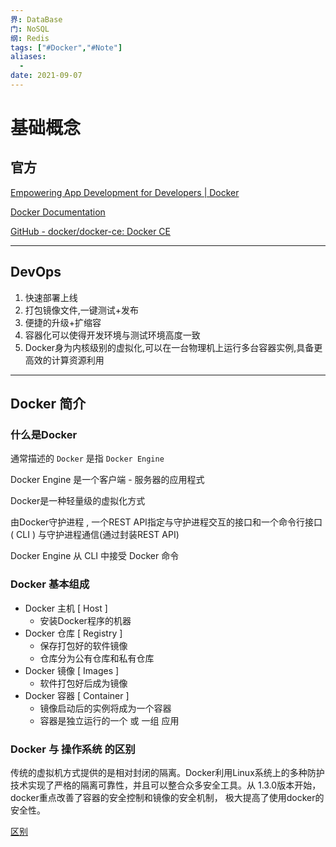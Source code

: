 ```yaml
---
界: DataBase
门: NoSQL
纲: Redis
tags: ["#Docker","#Note"]
aliases:
  - 
date: 2021-09-07
---
```


# 基础概念


## 官方

[Empowering App Development for Developers | Docker](https://www.docker.com)

[Docker Documentation](https://docs.docker.com/)

[GitHub - docker/docker-ce: Docker CE](https://github.com/docker/docker-ce)

---

## DevOps

1.  快速部署上线
2.  打包镜像文件,一键测试+发布
3.  便捷的升级+扩缩容
4.  容器化可以使得开发环境与测试环境高度一致
5.  Docker身为内核级别的虚拟化,可以在一台物理机上运行多台容器实例,具备更高效的计算资源利用

---

## Docker 简介

### 什么是Docker

通常描述的 `Docker` 是指 `Docker Engine`

Docker Engine 是一个客户端 - 服务器的应用程式

Docker是一种轻量级的虚拟化方式

由Docker守护进程 , 一个REST API指定与守护进程交互的接口和一个命令行接口 ( CLI ) 与守护进程通信(通过封装REST API)

Docker Engine 从 CLI 中接受 Docker 命令

### Docker 基本组成

-   Docker 主机 [ Host ]
    -   安装Docker程序的机器
-   Docker 仓库 [ Registry ]
    -   保存打包好的软件镜像
    -   仓库分为公有仓库和私有仓库
-   Docker 镜像 [ Images ]
    -   软件打包好后成为镜像
-   Docker 容器 [ Container ]
    -   镜像启动后的实例将成为一个容器
    -   容器是独立运行的一个 或 一组 应用

### Docker 与 操作系统 的区别

传统的虚拟机方式提供的是相对封闭的隔离。Docker利用Linux系统上的多种防护技术实现了严格的隔离可靠性，并且可以整合众多安全工具。从 1.3.0版本开始，docker重点改善了容器的安全控制和镜像的安全机制， 极大提高了使用docker的安全性。

[区别](https://www.notion.so/57f29bf6b5f541d8b9091f70d95bdd0b)